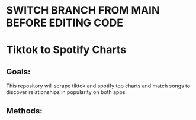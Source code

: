 # SWITCH BRANCH FROM MAIN BEFORE EDITING CODE
# Tiktok to Spotify Charts

## Goals:
This repository will scrape tiktok and spotify top charts and match songs to discover relationships in popularity on both apps.

## Methods:

